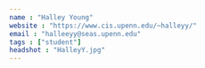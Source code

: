 ```yaml
---
name : "Halley Young"
website : "https://www.cis.upenn.edu/~halleyy/"
email : "halleeyy@seas.upenn.edu"
tags : ["student"]
headshot : "HalleyY.jpg"
---
```

